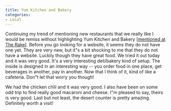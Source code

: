 ```yaml
---
title: Yum Kitchen and Bakery
categories:
- Local
---
```


Continuing my trend of mentioning new restaurants that we really like I would be remiss without highlighting Yum Kitchen and Bakery [[mentioned at The Rake](http://www.rakemag.com/stories/section_detail.aspx?itemID=14129&catID=148&SelectCatID=148)]. Before you go looking for a website, it seems they do not have one yet. They are very new, but it"s a bit shocking to me that they do not have a website. Luckily though they have great food.
We tried it out today and it was very good. It's a very interesting deli/bakery kind of setup. The inside is designed in an interesting way -- you order food in one place, get beverages in another, pay in another. Now that I think of it, kind of like a cafeteria. Don"t let that worry you though!

We had the chicken chili and it was very good. I also have been on some odd trip to find really good macaroni and cheese. I"m pleased to say, theirs is very good. Last but not least, the desert counter is pretty amazing. Definitely worth a visit!
